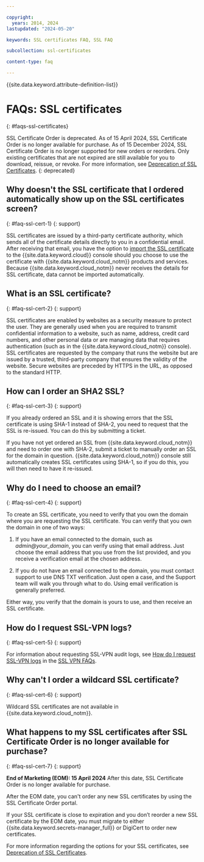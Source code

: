 ```yaml
---

copyright:
  years: 2014, 2024
lastupdated: "2024-05-20"

keywords: SSL certificates FAQ, SSL FAQ

subcollection: ssl-certificates

content-type: faq

---
```


{{site.data.keyword.attribute-definition-list}}

# FAQs: SSL certificates
{: #faqs-ssl-certificates}

SSL Certificate Order is deprecated. As of 15 April 2024, SSL Certificate Order is no longer available for purchase. As of 15 December 2024,  SSL Certificate Order is no longer supported for new orders or reorders. Only existing certificates that are not expired are still available for you to download, reissue, or revoke. For more information, see [Deprecation of SSL Certificates](/docs/ssl-certificates?topic=ssl-certificates-deprecation).
{: deprecated}

## Why doesn't the SSL certificate that I ordered automatically show up on the SSL certificates screen?
{: #faq-ssl-cert-1}
{: support}

SSL certificates are issued by a third-party certificate authority, which sends all of the certificate details directly to you in a confidential email. After receiving that email, you have the option to [import the SSL certificate](/docs/ssl-certificates?topic=ssl-certificates-importing-ssl-certificates) to the {{site.data.keyword.cloud}} console should you choose to use the certificate with {{site.data.keyword.cloud_notm}} products and services. Because {{site.data.keyword.cloud_notm}} never receives the details for SSL certificate, data cannot be imported automatically.

## What is an SSL certificate?
{: #faq-ssl-cert-2}
{: support}

SSL certificates are enabled by websites as a security measure to protect the user. They are generally used when you are required to transmit confidential information to a website, such as name, address, credit card numbers, and other personal data or are managing data that requires authentication (such as in the {{site.data.keyword.cloud_notm}} console). SSL certificates are requested by the company that runs the website but are issued by a trusted, third-party company that ensures the validity of the website. Secure websites are preceded by HTTPS in the URL, as opposed to the standard HTTP.

## How can I order an SHA2 SSL?
{: #faq-ssl-cert-3}
{: support}

If you already ordered an SSL and it is showing errors that the SSL certificate is using SHA-1 instead of SHA-2, you need to request that the SSL is re-issued. You can do this by submitting a ticket.

If you have not yet ordered an SSL from {{site.data.keyword.cloud_notm}} and need to order one with SHA-2, submit a ticket to manually order an SSL for the domain in question. {{site.data.keyword.cloud_notm}} console still automatically creates SSL certificates using SHA-1, so if you do this, you will then need to have it re-issued.

## Why do I need to choose an email?
{: #faq-ssl-cert-4}
{: support}

To create an SSL certificate, you need to verify that you own the domain where you are requesting the SSL certificate. You can verify that you own the domain in one of two ways:

1. If you have an email connected to the domain, such as *admin@your_domain*, you can verify using that email address. Just choose the email address that you use from the list provided, and you receive a verification email at the chosen address.

2. If you do not have an email connected to the domain, you must contact support to use DNS TXT verification. Just open a case, and the Support team will walk you through what to do. Using email verification is generally preferred.

Either way, you verify that the domain is yours to use, and then receive an SSL certificate.

## How do I request SSL-VPN logs?
{: #faq-ssl-cert-5}
{: support}

For information about requesting SSL-VPN audit logs, see [How do I request SSL-VPN logs](/docs/iaas-vpn?topic=iaas-vpn-vpn-ssl-faq) in the [SSL VPN FAQs](/docs/iaas-vpn?topic=iaas-vpn-vpn-ssl-faq).

## Why can't I order a wildcard SSL certificate?
{: #faq-ssl-cert-6}
{: support}

Wildcard SSL certificates are not available in {{site.data.keyword.cloud_notm}}.

## What happens to my SSL certificates after SSL Certificate Order is no longer available for purchase?
{: #faq-ssl-cert-7}
{: support}

**End of Marketing (EOM): 15 April 2024** After this date, SSL Certificate Order is no longer available for purchase.

After the EOM date, you can't order any new SSL certificates by using the SSL Certificate Order portal.

If your SSL certificate is close to expiration and you don’t reorder a new SSL certificate by the EOM date, you must migrate to either {{site.data.keyword.secrets-manager_full}} or DigiCert to order new certificates.

For more information regarding the options for your SSL certificates, see [Deprecation of SSL Certificates](/docs/ssl-certificates?topic=ssl-certificates-deprecation).

